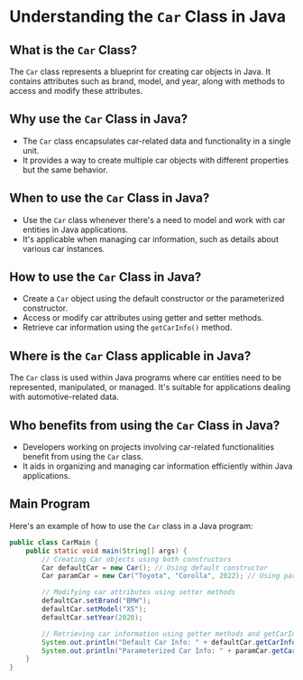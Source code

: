 # Understanding the `Car` Class in Java

## What is the `Car` Class?
The `Car` class represents a blueprint for creating car objects in Java. It contains attributes such as brand, model, and year, along with methods to access and modify these attributes.

## Why use the `Car` Class in Java?
- The `Car` class encapsulates car-related data and functionality in a single unit.
- It provides a way to create multiple car objects with different properties but the same behavior.

## When to use the `Car` Class in Java?
- Use the `Car` class whenever there's a need to model and work with car entities in Java applications.
- It's applicable when managing car information, such as details about various car instances.

## How to use the `Car` Class in Java?
- Create a `Car` object using the default constructor or the parameterized constructor.
- Access or modify car attributes using getter and setter methods.
- Retrieve car information using the `getCarInfo()` method.

## Where is the `Car` Class applicable in Java?
The `Car` class is used within Java programs where car entities need to be represented, manipulated, or managed. It's suitable for applications dealing with automotive-related data.

## Who benefits from using the `Car` Class in Java?
- Developers working on projects involving car-related functionalities benefit from using the `Car` class.
- It aids in organizing and managing car information efficiently within Java applications.

## Main Program

Here's an example of how to use the `Car` class in a Java program:

```java
public class CarMain {
    public static void main(String[] args) {
        // Creating Car objects using both constructors
        Car defaultCar = new Car(); // Using default constructor
        Car paramCar = new Car("Toyota", "Corolla", 2022); // Using parameterized constructor

        // Modifying car attributes using setter methods
        defaultCar.setBrand("BMW");
        defaultCar.setModel("X5");
        defaultCar.setYear(2020);

        // Retrieving car information using getter methods and getCarInfo() method
        System.out.println("Default Car Info: " + defaultCar.getCarInfo());
        System.out.println("Parameterized Car Info: " + paramCar.getCarInfo());
    }
}
```
